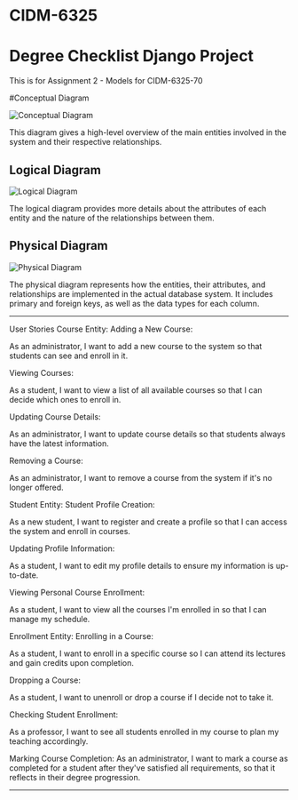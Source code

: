 # CIDM-6325
#  Degree Checklist Django Project

This is for Assignment 2 - Models for CIDM-6325-70

#Conceptual Diagram

![Conceptual Diagram](./images/Degree_checklist_conceptual.drawio.png)

This diagram gives a high-level overview of the main entities involved in the system and their respective relationships.

## Logical Diagram

![Logical Diagram](./images/Degree_checklist_logical.drawio.png)

The logical diagram provides more details about the attributes of each entity and the nature of the relationships between them.

## Physical Diagram

![Physical Diagram](./images/Degree_checklist_physical.drawio.png)

The physical diagram represents how the entities, their attributes, and relationships are implemented in the actual database system. It includes primary and foreign keys, as well as the data types for each column.

---

User Stories
Course Entity:
Adding a New Course:

As an administrator, I want to add a new course to the system so that students can see and enroll in it.

Viewing Courses:

As a student, I want to view a list of all available courses so that I can decide which ones to enroll in.

Updating Course Details:

As an administrator, I want to update course details so that students always have the latest information.

Removing a Course:

As an administrator, I want to remove a course from the system if it's no longer offered.

Student Entity:
Student Profile Creation:

As a new student, I want to register and create a profile so that I can access the system and enroll in courses.

Updating Profile Information:

As a student, I want to edit my profile details to ensure my information is up-to-date.

Viewing Personal Course Enrollment:

As a student, I want to view all the courses I'm enrolled in so that I can manage my schedule.

Enrollment Entity:
Enrolling in a Course:

As a student, I want to enroll in a specific course so I can attend its lectures and gain credits upon completion.

Dropping a Course:

As a student, I want to unenroll or drop a course if I decide not to take it.

Checking Student Enrollment:

As a professor, I want to see all students enrolled in my course to plan my teaching accordingly.

Marking Course Completion:
As an administrator, I want to mark a course as completed for a student after they've satisfied all requirements, so that it reflects in their degree progression.

---

